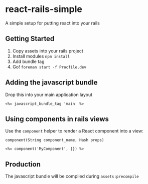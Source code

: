 # react-rails-simple

A simple setup for putting react into your rails

## Getting Started

1. Copy assets into your rails project
2. Install modules `npm install`
3. Add bundle tag
3. Go! `foreman start -f Procfile.dev`

## Adding the javascript bundle

Drop this into your main application layout

```erb
<%= javascript_bundle_tag 'main' %>
```

## Using components in rails views

Use the `component` helper to render a React component into a view:

`component(String component_name, Hash props)`

```erb
<%= component('MyComponent', {}) %>
```

## Production

The javascript bundle will be compiled during `assets:precompile`

